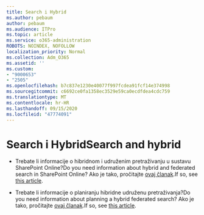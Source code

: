 ```yaml
---
title: Search i Hybrid
ms.author: pebaum
author: pebaum
ms.audience: ITPro
ms.topic: article
ms.service: o365-administration
ROBOTS: NOINDEX, NOFOLLOW
localization_priority: Normal
ms.collection: Adm_O365
ms.assetid: ''
ms.custom:
- "9000653"
- "2505"
ms.openlocfilehash: b7c837e1230e40077f997fcdea91fcf14e374998
ms.sourcegitcommit: c6692ce0fa1358ec3529e59ca0ecdfdea4cdc759
ms.translationtype: MT
ms.contentlocale: hr-HR
ms.lasthandoff: 09/15/2020
ms.locfileid: "47774091"
---
```

# <a name="search-and-hybrid"></a><span data-ttu-id="e5da0-102">Search i Hybrid</span><span class="sxs-lookup"><span data-stu-id="e5da0-102">Search and hybrid</span></span>

- <span data-ttu-id="e5da0-103">Trebate li informacije o hibridnom i udruženim pretraživanju u sustavu SharePoint Online?</span><span class="sxs-lookup"><span data-stu-id="e5da0-103">Do you need information about hybrid and federated search in SharePoint Online?</span></span> <span data-ttu-id="e5da0-104">Ako je tako, pročitajte [ovaj članak](https://docs.microsoft.com/sharepoint/hybrid/hybrid-search-in-sharepoint).</span><span class="sxs-lookup"><span data-stu-id="e5da0-104">If so, see [this article](https://docs.microsoft.com/sharepoint/hybrid/hybrid-search-in-sharepoint).</span></span>

- <span data-ttu-id="e5da0-105">Trebate li informacije o planiranju hibridne udruženu pretraživanja?</span><span class="sxs-lookup"><span data-stu-id="e5da0-105">Do you need information about planning a hybrid federated search?</span></span>  <span data-ttu-id="e5da0-106">Ako je tako, pročitajte [ovaj članak](https://docs.microsoft.com/sharepoint/hybrid/plan-hybrid-federated-search).</span><span class="sxs-lookup"><span data-stu-id="e5da0-106">If so, see [this article](https://docs.microsoft.com/sharepoint/hybrid/plan-hybrid-federated-search).</span></span>



